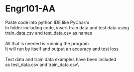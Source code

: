 # Engr101-AA

Paste code into python IDE like PyCharm\
In folder including code, insert train data and test data using\
train_data.csv and test_data.csv as names\
\
All that is needed is running the program\
It will run by itself and output an accuracy and test loss\
\
Test data and train data examples have been included\
as test_data.csv and train_data.csv\
